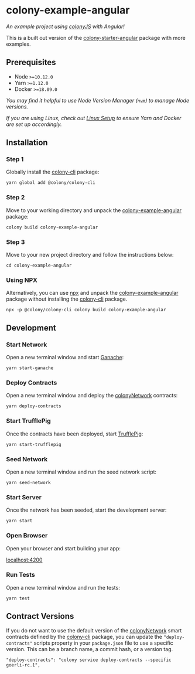 # colony-example-angular

_An example project using [colonyJS](https://github.com/JoinColony/colonyJS) with Angular!_

This is a built out version of the [colony-starter-angular](/starters-colony-starter-angular) package with more examples.

## Prerequisites

- Node `>=10.12.0`
- Yarn `>=1.12.0`
- Docker `>=18.09.0`

_You may find it helpful to use Node Version Manager (`nvm`) to manage Node versions._

_If you are using Linux, check out [Linux Setup](/.github/LINUX_SETUP.md) to ensure Yarn and Docker are set up accordingly._

## Installation

### Step 1

Globally install the [colony-cli](/packages/colony-cli) package:

```
yarn global add @colony/colony-cli
```

### Step 2

Move to your working directory and unpack the [colony-example-angular](/packages/colony-example-angular) package:

```
colony build colony-example-angular
```

### Step 3

Move to your new project directory and follow the instructions below:

```
cd colony-example-angular
```

### Using NPX

Alternatively, you can use [npx](https://www.npmjs.com/package/npx) and unpack the [colony-example-angular](/packages/colony-example-angular) package without installing the [colony-cli](/packages/colony-cli) package.

```
npx -p @colony/colony-cli colony build colony-example-angular
```

## Development

### Start Network

Open a new terminal window and start [Ganache](https://github.com/trufflesuite/ganache-cli):

```
yarn start-ganache
```

### Deploy Contracts

Open a new terminal window and deploy the [colonyNetwork](https://github.com/JoinColony/colonyNetwork) contracts:

```
yarn deploy-contracts
```

### Start TrufflePig

Once the contracts have been deployed, start [TrufflePig](https://github.com/JoinColony/trufflepig):

```
yarn start-trufflepig
```

### Seed Network

Open a new terminal window and run the seed network script:

```
yarn seed-network
```

### Start Server

Once the network has been seeded, start the development server:

```
yarn start
```

### Open Browser

Open your browser and start building your app:

[localhost:4200](http://localhost:4200)

### Run Tests

Open a new terminal window and run the tests:

```
yarn test
```

## Contract Versions

If you do not want to use the default version of the [colonyNetwork](https://github.com/JoinColony/colonyNetwork) smart contracts defined by the [colony-cli](/packages/colony-cli) package, you can update the `"deploy-contracts"` scripts property in your `package.json` file to use a specific version. This can be a branch name, a commit hash, or a version tag.

```
"deploy-contracts": "colony service deploy-contracts --specific goerli-rc.1",
```
